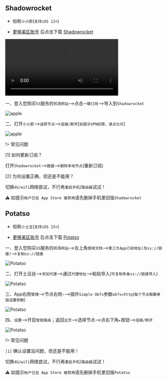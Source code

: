 ## Shadowrocket

* 俗称`小火箭`(`支持iOS 12+`)

* [更换美区账号](https://app.derk.top) 后点击下载 [Shadowrocket](https://apps.apple.com/us/app/shadowrocket/id932747118)

<video controls width="360">
  <source src="media/apple/id.mp4" type="video/mp4">
  Your browser does not support the video tag.
</video>

一、登入您购买`SS`服务的`机场网站`-->点击`一键订阅`-->导入到`Shadowrocket`

![apple](media/apple/srk_1.jpg ':size=360')

二、打开`小火箭`-->`选择节点`-->`连接/断开`[`如提示VPN权限，请点允许`]

![apple](media/apple/srk_2.jpg ':size=360')

!> 常见问题

[1] 如何更新订阅？

打开`Shadowrocket`-->`数据`-->`删除本地节点`(重新订阅)

[2] 为何设置正确，但还是不能用？

切换`4G/wifi`网络尝试，不行再`重启手机`/`路由器`试试！

⚠️ 如提示`帐户已在 App Store 被禁用`请先删掉手机里旧版`Shadowrocket`

## Potatso

* 俗称`小土豆`(`支持iOS 15+`)

* [更换美区账号](https://app.derk.top) 后点击下载 [Potatso](https://apps.apple.com/us/app/potatso/id1239860606)

一、登入您购买`SS`服务的`机场网站`-->左上角`使用文档`-->`第三方App订阅地址(及ss://链接)`-->`复制ss://链接`

![Potatso](media/apple/pt_1.jpg ':size=360')

二、打开土豆丝-->`添加代理`-->通过`代理地址`-->粘贴导入(`可复制多条ss://链接导入`)

![Potatso](media/apple/pt_2.jpg ':size=360')

三、App右侧`管理`-->节点右侧`›`-->插件`Simple Obfs`参数`obfs=http`(`每个节点都要单独设置参数`)

![Potatso](media/apple/obfs.jpg ':size=360')

四、`设置`-->开启`智能路由`；返回`主页`-->选择节点-->点右下角`▸`按钮-->`连接/断开`

![Potatso](media/apple/pt_3.jpg ':size=360')

!> 常见问题

`[1]` 确认设置没问题，但还是不能用！

切换`4G/wifi`网络尝试，不行再`重启手机`/`路由器`试试！

⚠️ 如提示`帐户已在 App Store 被禁用`请先删掉手机里旧版`Potatso`
